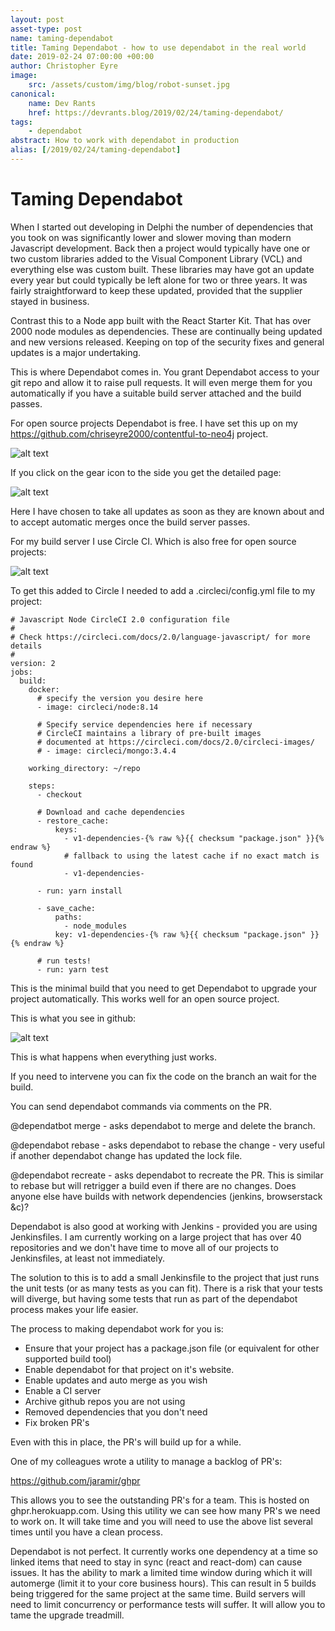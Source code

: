 ```yaml
---
layout: post
asset-type: post
name: taming-dependabot
title: Taming Dependabot - how to use dependabot in the real world
date: 2019-02-24 07:00:00 +00:00
author: Christopher Eyre
image:
    src: /assets/custom/img/blog/robot-sunset.jpg
canonical:
    name: Dev Rants
    href: https://devrants.blog/2019/02/24/taming-dependabot/
tags:
    - dependabot
abstract: How to work with dependabot in production
alias: [/2019/02/24/taming-dependabot]
---
```


# Taming Dependabot

When I started out developing in Delphi the number of dependencies that you took on was significantly lower and slower moving than modern Javascript development. Back then a project would typically have one or two custom libraries added to the Visual Component Library (VCL) and everything else was custom built. These libraries may have got an update every year but could typically be left alone for two or three years. It was fairly straightforward to keep these updated, provided that the supplier stayed in business.

Contrast this to a Node app built with the React Starter Kit. That has over 2000 node modules as dependencies. These are continually being updated and new versions released. Keeping on top of the security fixes and general updates is a major undertaking.

This is where Dependabot comes in. You grant Dependabot access to your git repo and allow it to raise pull requests. It will even merge them for you automatically if you have a suitable build server attached and the build passes.

For open source projects Dependabot is free. I have set this up on my https://github.com/chriseyre2000/contentful-to-neo4j project. 

![alt text](https://devrantsblog.files.wordpress.com/2019/02/screenshot-2019-02-21-at-22.00.01.png "Dependabot Control Panel")

If you click on the gear icon to the side you get the detailed page:

![alt text](https://devrantsblog.files.wordpress.com/2019/02/screenshot-2019-02-21-at-22.03.47.png "Dependabot Settings")

Here I have chosen to take all updates as soon as they are known about and to accept automatic merges once the build server passes.

For my build server I use Circle CI. Which is also free for open source projects:

![alt text](https://devrantsblog.files.wordpress.com/2019/02/screenshot-2019-02-21-at-22.06.55.png "Circle CI")

To get this added to Circle I needed to add a .circleci/config.yml file to my project:

```
# Javascript Node CircleCI 2.0 configuration file
#
# Check https://circleci.com/docs/2.0/language-javascript/ for more details
#
version: 2
jobs:
  build:
    docker:
      # specify the version you desire here
      - image: circleci/node:8.14

      # Specify service dependencies here if necessary
      # CircleCI maintains a library of pre-built images
      # documented at https://circleci.com/docs/2.0/circleci-images/
      # - image: circleci/mongo:3.4.4

    working_directory: ~/repo

    steps:
      - checkout

      # Download and cache dependencies
      - restore_cache:
          keys:
            - v1-dependencies-{% raw %}{{ checksum "package.json" }}{% endraw %}
            # fallback to using the latest cache if no exact match is found
            - v1-dependencies-

      - run: yarn install

      - save_cache:
          paths:
            - node_modules
          key: v1-dependencies-{% raw %}{{ checksum "package.json" }}{% endraw %}

      # run tests!
      - run: yarn test

```

This is the minimal build that you need to get Dependabot to upgrade your project automatically. This works well for an open source project.

This is what you see in github:

![alt text](https://devrantsblog.files.wordpress.com/2019/02/screenshot-2019-02-24-at-14.03.55.png "Github Details")

This is what happens when everything just works.

If you need to intervene you can fix the code on the branch an wait for the build.

You can send dependabot commands via comments on the PR.

@dependatbot merge - asks dependabot to merge and delete the branch.

@dependabot rebase - asks dependabot to rebase the change - very useful if another dependabot change has updated the lock file.

@dependabot recreate - asks dependabot to recreate the PR. This is similar to rebase but will retrigger a build even if there are no changes. Does anyone else have builds with network dependencies (jenkins, browserstack &c)?

Dependabot is also good at working with Jenkins - provided you are using Jenkinsfiles. I am currently working on a large project that has over 40 repositories and we don't have time to move all of our projects to Jenkinsfiles, at least not immediately.

The solution to this is to add a small Jenkinsfile to the project that just runs the unit tests (or as many tests as you can fit). There is a risk that your tests will diverge, but having some tests that run as part of the dependabot process makes your life easier.

The process to making dependabot work for you is:

- Ensure that your project has a package.json file (or equivalent for other supported build tool)
- Enable dependabot for that project on it's website.
- Enable updates and auto merge as you wish
- Enable a CI server
- Archive github repos you are not using
- Removed dependencies that you don't need
- Fix broken PR's

Even with this in place, the PR's will build up for a while. 

One of my colleagues wrote a utility to manage a backlog of PR's:

https://github.com/jaramir/ghpr

 This allows you to see the outstanding PR's for a team. This is hosted on ghpr.herokuapp.com. Using this utility we can see how many PR's we need to work on.  It will take time and you will need to use the above list several times until you have a clean process.

Dependabot is not perfect.  It currently works one dependency at a time so linked items that need to stay in sync (react and react-dom) can cause issues. It has the ability to mark a limited time window during which it will automerge (limit it to your core business hours). This can result in 5 builds being triggered for the same project at the same time. Build servers will need to limit concurrency or performance tests will suffer. It will allow you to tame the upgrade treadmill.
